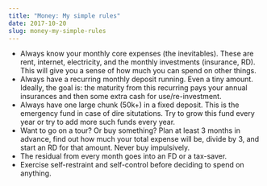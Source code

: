 ```yaml
---
title: "Money: My simple rules"
date: 2017-10-20
slug: money-my-simple-rules
---
```

*   Always know your monthly core expenses (the inevitables). These are rent, internet, electricity, and the monthly investments (insurance, RD). This will give you a sense of how much you can spend on other things.
*   Always have a recurring monthly deposit running. Even a tiny amount. Ideally, the goal is: the maturity from this recurring pays your annual insurances and then some extra cash for use/re-investment.
*   Always have one large chunk (50k+) in a fixed deposit. This is the emergency fund in case of dire situtations. Try to grow this fund every year or try to add more such funds every year.
*   Want to go on a tour? Or buy something? Plan at least 3 months in advance, find out how much your total expense will be, divide by 3, and start an RD for that amount. Never buy impulsively.
*   The residual from every month goes into an FD or a tax-saver.
*   Exercise self-restraint and self-control before deciding to spend on anything.